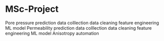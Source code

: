 # MSc-Project
Pore pressure prediction
    data colllection
    data cleaning
    feature engineering
    ML model
Permeability prediction
    data colllection
    data cleaning
    feature engineering
    ML model
Anisotropy automation
